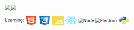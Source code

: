 <div>
  <a href="https://github.com/matheusfdosan">
  <img height="180em" src="https://github-readme-stats.vercel.app/api?username=matheusfdosan&show_icons=true&theme=monokai&include_all_commits=true&count_private=true"/>   <img height="180em" src="https://github-readme-stats.vercel.app/api/top-langs/?username=matheusfdosan&layout=compact&langs_count=7&theme=monokai"/></a>
</div>
<div style="display: inline_block"><br>
  Learning:
  <img align="center" alt="HTML" height="30" width="40" src="https://raw.githubusercontent.com/devicons/devicon/master/icons/html5/html5-original.svg">
  <img align="center" alt="CSS" height="30" width="40" src="https://raw.githubusercontent.com/devicons/devicon/master/icons/css3/css3-original.svg">
  <img align="center" alt="Js" height="30" width="40" src="https://raw.githubusercontent.com/devicons/devicon/master/icons/javascript/javascript-plain.svg">
  <img align="center" alt="React" height="30" width="40" src="https://raw.githubusercontent.com/devicons/devicon/master/icons/react/react-original.svg">
  <img align="center" alt="Node" height="30" width="40" src="https://cdn.jsdelivr.net/gh/devicons/devicon/icons/nodejs/nodejs-original.svg" />
  <img align="center" alt="Electron" height="30" width="40" src="https://cdn.jsdelivr.net/gh/devicons/devicon/icons/electron/electron-original.svg">
  <img align="center" alt="Python" height="30" width="40" src="https://raw.githubusercontent.com/devicons/devicon/master/icons/python/python-original.svg">
</div>
 
